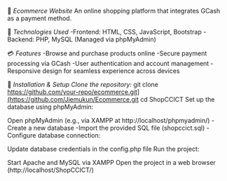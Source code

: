 🛒 *Ecommerce Website*
An online shopping platform that integrates GCash as a payment method.

🚀 *Technologies Used*
-Frontend: HTML, CSS, JavaScript, Bootstrap
-Backend: PHP, MySQL (Managed via phpMyAdmin)

💳 *Features*
-Browse and purchase products online
-Secure payment processing via GCash
-User authentication and account management
-Responsive design for seamless experience across devices

📌 *Installation & Setup*
*Clone the repository:*
git clone https://github.com/your-repo/ecommerce.git](https://github.com/Jiemukun/Ecommerce.git
cd ShopCCICT
Set up the database using phpMyAdmin:

Open phpMyAdmin (e.g., via XAMPP at http://localhost/phpmyadmin/)
-Create a new database
-Import the provided SQL file (shopccict.sql)
-Configure database connection:

Update database credentials in the config.php file
Run the project:

Start Apache and MySQL via XAMPP
Open the project in a web browser (http://localhost/ShopCCICT/)
